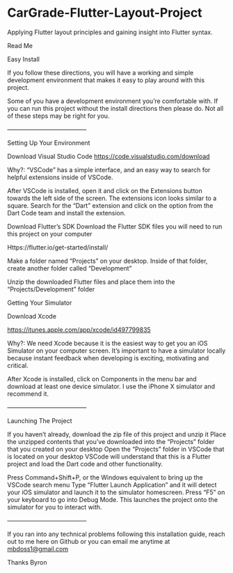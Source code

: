 # CarGrade-Flutter-Layout-Project
Applying Flutter layout principles and gaining insight into Flutter syntax.

Read Me

Easy Install

If you follow these directions, you will have a working and simple development environment that makes it easy to play around with this project.

Some of you have a development environment you’re comfortable with. If you can run this project without the install directions then please do. Not all of these steps may be right for you.

—————————————

Setting Up Your Environment

Download Visual Studio Code
https://code.visualstudio.com/download

Why?: “VSCode” has a simple interface, and an easy way to search for helpful 		extensions inside of VSCode.

After VSCode is installed, open it and click on the Extensions button towards the left side of the screen. The extensions icon looks similar to a square.
Search for the “Dart” extension and click on the option from the Dart Code team and install the extension.

Download Flutter’s SDK
Download the Flutter SDK files you will need to run this project on your computer

Https://flutter.io/get-started/install/

Make a folder named “Projects” on your desktop. Inside of that folder, create another folder called “Development”

Unzip the downloaded Flutter files and place them into the “Projects/Development” folder

Getting Your Simulator

Download Xcode

https://itunes.apple.com/app/xcode/id497799835

Why?: We need Xcode because it is the easiest way to get you an iOS Simulator on your computer screen. It’s important to have a simulator locally because instant feedback when developing is exciting, motivating and critical.

After Xcode is installed, click on Components in the menu bar and download at least one device simulator. I use the iPhone X simulator and recommend it.

—————————————

Launching The Project


If you haven’t already, download the zip file of this project and unzip it
Place the unzipped contents that you’ve downloaded into the “Projects” folder that you created on your desktop
Open the “Projects” folder in VSCode that is located on your desktop 
VSCode will understand that this is a Flutter project and load the Dart code and other functionality.

Press Command+Shift+P, or the Windows equivalent to bring up the VSCode search menu
Type “Flutter Launch Application” and it will detect your iOS simulator and launch it to the simulator homescreen.
Press “F5” on your keyboard to go into Debug Mode. This launches the project onto the simulator for you to interact with.

—————————————

If you ran into any technical problems following this installation guide, reach out to me here on Github or you can email me anytime at mbdoss1@gmail.com

Thanks
Byron
